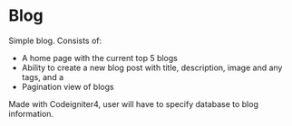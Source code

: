 # Blog
 
Simple blog.
Consists of:
- A home page with the current top 5 blogs
- Ability to create a new blog post with title, description, image and any tags, and a
- Pagination view of blogs

Made with Codeigniter4, user will have to specify database to blog information. 
